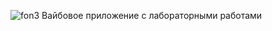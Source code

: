 ![fon3](https://github.com/vvstydh/LABO-JUMBO/assets/131537638/a5f3c327-ba51-405b-9bd1-aed265fc1769)
Вайбовое приложение с лабораторными работами

